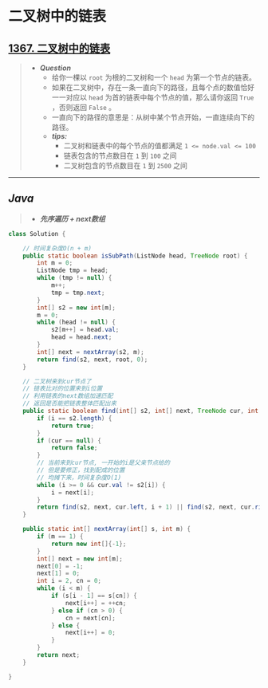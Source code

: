 # 二叉树中的链表

## [1367. 二叉树中的链表](https://leetcode.cn/problems/linked-list-in-binary-tree/)

> - ***Question***
>   - 给你一棵以 `root` 为根的二叉树和一个 `head` 为第一个节点的链表。
>   - 如果在二叉树中，存在一条一直向下的路径，且每个点的数值恰好一一对应以 `head` 为首的链表中每个节点的值，那么请你返回 `True` ，否则返回 `False` 。
>   - 一直向下的路径的意思是：从树中某个节点开始，一直连续向下的路径。
>   - ***tips:***
>     - 二叉树和链表中的每个节点的值都满足 `1 <= node.val <= 100`
>     - 链表包含的节点数目在 `1` 到 `100` 之间
>     - 二叉树包含的节点数目在 `1` 到 `2500` 之间

---

## *Java*

> - ***先序遍历 + next数组***

```java
class Solution {

    // 时间复杂度O(n + m)
    public static boolean isSubPath(ListNode head, TreeNode root) {
        int m = 0;
        ListNode tmp = head;
        while (tmp != null) {
            m++;
            tmp = tmp.next;
        }
        int[] s2 = new int[m];
        m = 0;
        while (head != null) {
            s2[m++] = head.val;
            head = head.next;
        }
        int[] next = nextArray(s2, m);
        return find(s2, next, root, 0);
    }

    // 二叉树来到cur节点了
    // 链表比对的位置来到i位置
    // 利用链表的next数组加速匹配
    // 返回是否能把链表整体匹配出来
    public static boolean find(int[] s2, int[] next, TreeNode cur, int i) {
        if (i == s2.length) {
            return true;
        }
        if (cur == null) {
            return false;
        }
        // 当前来到cur节点, 一开始的i是父亲节点给的
        // 但是要修正，找到配成的位置
        // 均摊下来，时间复杂度O(1)
        while (i >= 0 && cur.val != s2[i]) {
            i = next[i];
        }
        return find(s2, next, cur.left, i + 1) || find(s2, next, cur.right, i + 1);
    }

    public static int[] nextArray(int[] s, int m) {
        if (m == 1) {
            return new int[]{-1};
        }
        int[] next = new int[m];
        next[0] = -1;
        next[1] = 0;
        int i = 2, cn = 0;
        while (i < m) {
            if (s[i - 1] == s[cn]) {
                next[i++] = ++cn;
            } else if (cn > 0) {
                cn = next[cn];
            } else {
                next[i++] = 0;
            }
        }
        return next;
    }

}
```
